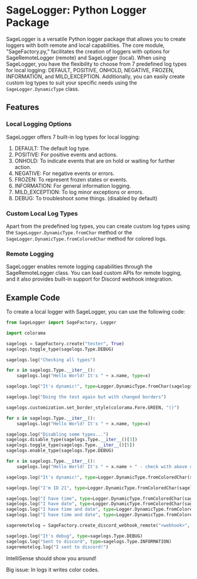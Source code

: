 # SageLogger: Python Logger Package

SageLogger is a versatile Python logger package that allows you to create loggers with both remote and local capabilities. The core module, "SageFactory.py," facilitates the creation of loggers with options for SageRemoteLogger (remote) and SageLogger (local). When using SageLogger, you have the flexibility to choose from 7 predefined log types for local logging: DEFAULT, POSITIVE, ONHOLD, NEGATIVE, FROZEN, INFORMATION, and MILD_EXCEPTION. Additionally, you can easily create custom log types to suit your specific needs using the `SageLogger.DynamicType` class.

## Features

### Local Logging Options
SageLogger offers 7 built-in log types for local logging:

1. DEFAULT: The default log type.
2. POSITIVE: For positive events and actions.
3. ONHOLD: To indicate events that are on hold or waiting for further action.
4. NEGATIVE: For negative events or errors.
5. FROZEN: To represent frozen states or events.
6. INFORMATION: For general information logging.
7. MILD_EXCEPTION: To log minor exceptions or errors.
8. DEBUG: To troubleshoot some things. (disabled by default)

### Custom Local Log Types
Apart from the predefined log types, you can create custom log types using the `SageLogger.DynamicType.fromChar` method or the `SageLogger.DynamicType.fromColoredChar` method for colored logs.

### Remote Logging
SageLogger enables remote logging capabilities through the SageRemoteLogger class. You can load custom APIs for remote logging, and it also provides built-in support for Discord webhook integration.

## Example Code

To create a local logger with SageLogger, you can use the following code:

```python
from SageLogger import SageFactory, Logger

import colorama

sagelogs = SageFactory.create("tester", True)
sagelogs.toggle_type(sagelogs.Type.DEBUG)

sagelogs.log("Checking all types")

for x in sagelogs.Type.__iter__():
    sagelogs.log("Hello World! It's " + x.name, type=x)

sagelogs.log("It's dynamic!", type=Logger.DynamicType.fromChar(sagelogs, "XD"))

sagelogs.log("Doing the test again but with changed borders")

sagelogs.customization.set_border_style(colorama.Fore.GREEN, "()")

for x in sagelogs.Type.__iter__():
    sagelogs.log("Hello World! It's " + x.name, type=x)

sagelogs.log("Disabling some types...")
sagelogs.disable_type(sagelogs.Type.__iter__()[3])
sagelogs.toggle_type(sagelogs.Type.__iter__()[5])
sagelogs.enable_type(sagelogs.Type.DEBUG)

for x in sagelogs.Type.__iter__():
    sagelogs.log("Hello World! It's " + x.name + " - check with above ones! There will be some missing :(", type=x)

sagelogs.log("It's dynamic!", type=Logger.DynamicType.fromColoredChar(sagelogs, colorama.Fore.LIGHTYELLOW_EX, "X"))

sagelogs.log("I'm ID 21", type=Logger.DynamicType.fromColoredChar(sagelogs, colorama.Fore.LIGHTYELLOW_EX, "N"), id=20)

sagelogs.log("I have time", type=Logger.DynamicType.fromColoredChar(sagelogs, colorama.Fore.LIGHTYELLOW_EX, "N"), date=True)
sagelogs.log("I have date", type=Logger.DynamicType.fromColoredChar(sagelogs, colorama.Fore.LIGHTYELLOW_EX, "N"), time=True)
sagelogs.log("I have time and date", type=Logger.DynamicType.fromColoredChar(sagelogs, colorama.Fore.LIGHTYELLOW_EX, "N"), time=True, date=True)
sagelogs.log("I have time and date", type=Logger.DynamicType.fromColoredChar(sagelogs, colorama.Fore.LIGHTYELLOW_EX, "N"), time=True, date=True, timecolor=colorama.Fore.YELLOW, datecolor=colorama.Fore.RED)

sageremotelog = SageFactory.create_discord_webhook_remote("<webhook>", savetofile=True)

sagelogs.log("It's debug", type=sagelogs.Type.DEBUG)
sagelogs.log("Sent to discord", type=sagelogs.Type.INFORMATION)
sageremotelog.log("I sent to discord!")
```

IntelliSense should show you around!

Big issue:
In logs it writes color codes.